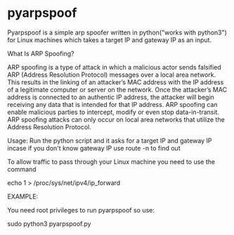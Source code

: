 # pyarpspoof

Pyarpspoof is a simple arp spoofer written in python("works with python3") for Linux machines which takes a target IP and gateway IP as an input.


What Is ARP Spoofing?

ARP spoofing is a type of attack in which a malicious actor sends falsified ARP (Address Resolution Protocol) messages over a local area network. This results in the linking of an attacker’s MAC address with the IP address of a legitimate computer or server on the network. Once the attacker’s MAC address is connected to an authentic IP address, the attacker will begin receiving any data that is intended for that IP address. ARP spoofing can enable malicious parties to intercept, modify or even stop data-in-transit. ARP spoofing attacks can only occur on local area networks that utilize the Address Resolution Protocol.


Usage:
Run the python script and it asks for a target IP and gateway IP
incase if you don't know gateway IP use route -n to find out

To allow traffic to pass through your Linux machine you need to use the command

echo 1 > /proc/sys/net/ipv4/ip_forward

EXAMPLE:

You need root privileges to run pyarpspoof so use:

sudo python3 pyarpspoof.py
